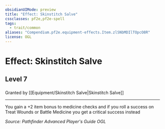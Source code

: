 ```yaml
---
obsidianUIMode: preview
title: "Effect: Skinstitch Salve"
cssclasses: pf2e,pf2e-spell
tags:
  - trait/common
aliases: "Compendium.pf2e.equipment-effects.Item.zlSNbMDIlTOpcO8R"
license: OGL
---
```

# Effect: Skinstitch Salve
## Level 7
### 






Granted by [[Equipment/Skinstitch Salve|Skinstitch Salve]]

* * *

You gain a +2 item bonus to medicine checks and if you roll a success on Treat Wounds or Battle Medicine you get a critical success instead

*Source: Pathfinder Advanced Player's Guide*
*OGL*